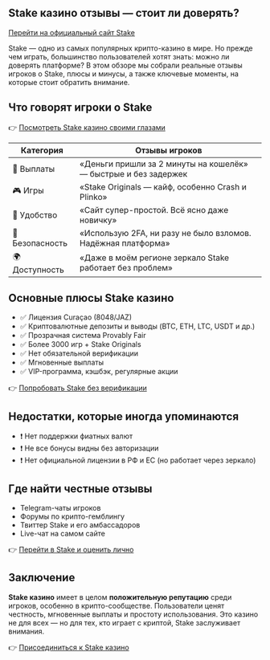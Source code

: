 ## Stake казино отзывы — стоит ли доверять?  
[Перейти на официальный сайт Stake](https://stake1037.com/?c=Weif50Mw)

Stake — одно из самых популярных крипто-казино в мире. Но прежде чем играть, большинство пользователей хотят знать: можно ли доверять платформе? В этом обзоре мы собрали реальные отзывы игроков о Stake, плюсы и минусы, а также ключевые моменты, на которые стоит обратить внимание.

## Что говорят игроки о Stake

👉 [Посмотреть Stake казино своими глазами](https://stake1037.com/?c=Weif50Mw)

| Категория            | Отзывы игроков                                                                 |
|----------------------|---------------------------------------------------------------------------------|
| 💸 Выплаты           | «Деньги пришли за 2 минуты на кошелёк» — быстрые и без задержек                 |
| 🎮 Игры              | «Stake Originals — кайф, особенно Crash и Plinko»                               |
| 📱 Удобство          | «Сайт супер-простой. Всё ясно даже новичку»                                     |
| 🔐 Безопасность      | «Использую 2FA, ни разу не было взломов. Надёжная платформа»                     |
| 🌍 Доступность       | «Даже в моём регионе зеркало Stake работает без проблем»                        |

## Основные плюсы Stake казино

- ✅ Лицензия Curaçao (8048/JAZ)  
- ✅ Криптовалютные депозиты и выводы (BTC, ETH, LTC, USDT и др.)  
- ✅ Прозрачная система Provably Fair  
- ✅ Более 3000 игр + Stake Originals  
- ✅ Нет обязательной верификации  
- ✅ Мгновенные выплаты  
- ✅ VIP-программа, кэшбэк, регулярные акции

👉 [Попробовать Stake без верификации](https://stake1037.com/?c=Weif50Mw)

## Недостатки, которые иногда упоминаются

- ❗ Нет поддержки фиатных валют  
- ❗ Не все бонусы видны без авторизации  
- ❗ Нет официальной лицензии в РФ и ЕС (но работает через зеркало)

## Где найти честные отзывы

- Telegram-чаты игроков  
- Форумы по крипто-гемблингу  
- Твиттер Stake и его амбассадоров  
- Live-чат на самом сайте

👉 [Перейти в Stake и оценить лично](https://stake1037.com/?c=Weif50Mw)

## Заключение

**Stake казино** имеет в целом **положительную репутацию** среди игроков, особенно в крипто-сообществе. Пользователи ценят честность, мгновенные выплаты и простоту использования. Это казино не для всех — но для тех, кто играет с криптой, Stake заслуживает внимания.

👉 [Присоединиться к Stake казино](https://stake1037.com/?c=Weif50Mw)
